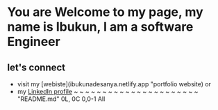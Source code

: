 # You are Welcome to my page, my name is Ibukun, I am a software Engineer
## let's connect
* visit my [webiste](ibukunadesanya.netlify.app "portfolio website) or 
* my [LinkedIn profile](https://www.linkedin.com/in/paulkelvin/ "Ibukun Adesanya LinkedIn profile")
~
~
~
~
~
~
~
~
~
~
~
~
~
~
~
~
~
~
~
~
~
~
"README.md" 0L, 0C                         0,0-1         All

